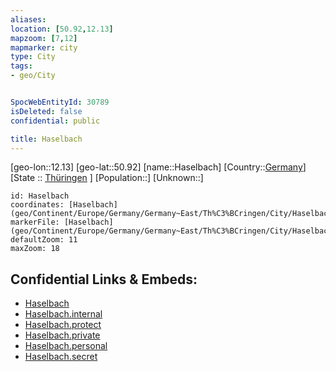 ```yaml
---
aliases: 
location: [50.92,12.13]
mapzoom: [7,12] 
mapmarker: city 
type: City
tags:
- geo/City


SpocWebEntityId: 30789
isDeleted: false
confidential: public

title: Haselbach
---
```

[geo-lon::12.13]
[geo-lat::50.92]
[name::Haselbach]
[Country::[Germany](geo/Continent/Europe/Germany.md)]
[State :: [Thüringen](geo/Continent/Europe/Germany/Germany~East/Th%C3%BCringen.md) ]
[Population::]
[Unknown::]


```leaflet
id: Haselbach
coordinates: [Haselbach](geo/Continent/Europe/Germany/Germany~East/Th%C3%BCringen/City/Haselbach.md)
markerFile: [Haselbach](geo/Continent/Europe/Germany/Germany~East/Th%C3%BCringen/City/Haselbach.md)
defaultZoom: 11 
maxZoom: 18
```


## Confidential Links & Embeds: 
- [Haselbach](../../../../../../../../_public/geo/Continent/Europe/Germany/Germany~East/Th%C3%BCringen/City/Haselbach.md) 
- [Haselbach.internal](../../../../../../../../_internal/geo/Continent/Europe/Germany/Germany~East/Th%C3%BCringen/City/Haselbach.internal.md) 
- [Haselbach.protect](../../../../../../../../_protect/geo/Continent/Europe/Germany/Germany~East/Th%C3%BCringen/City/Haselbach.protect.md) 
- [Haselbach.private](../../../../../../../../_private/geo/Continent/Europe/Germany/Germany~East/Th%C3%BCringen/City/Haselbach.private.md) 
- [Haselbach.personal](../../../../../../../../_personal/geo/Continent/Europe/Germany/Germany~East/Th%C3%BCringen/City/Haselbach.personal.md) 
- [Haselbach.secret](../../../../../../../../_secret/geo/Continent/Europe/Germany/Germany~East/Th%C3%BCringen/City/Haselbach.secret.md) 
